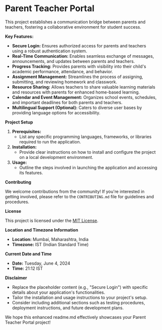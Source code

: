 # Parent Teacher Portal

This project establishes a communication bridge between parents and teachers, fostering a collaborative environment for student success.

**Key Features:**

- **Secure Login:** Ensures authorized access for parents and teachers using a robust authentication system.
- **Real-Time Communication:** Enables seamless exchange of messages, announcements, and updates between parents and teachers.
- **Progress Tracking:** Provides parents with visibility into their child's academic performance, attendance, and behavior.
- **Assignment Management:** Streamlines the process of assigning, submitting, and reviewing homework and classwork.
- **Resource Sharing:** Allows teachers to share valuable learning materials and resources with parents for enhanced home-based learning.
- **Calendar and Event Management:** Organizes school events, schedules, and important deadlines for both parents and teachers.
- **Multilingual Support (Optional):** Caters to diverse user bases by providing language options for accessibility.

**Project Setup**

1. **Prerequisites:**
   - List any specific programming languages, frameworks, or libraries required to run the application.
2. **Installation:**
   - Provide clear instructions on how to install and configure the project on a local development environment.
3. **Usage:**
   - Outline the steps involved in launching the application and accessing its features.

**Contributing**

We welcome contributions from the community! If you're interested in getting involved, please refer to the `CONTRIBUTING.md` file for guidelines and procedures.

**License**

This project is licensed under the [MIT License](https://opensource.org/licenses/MIT).

**Location and Timezone Information**

- **Location:** Mumbai, Maharashtra, India
- **Timezone:** IST (Indian Standard Time)

**Current Date and Time**

- **Date:** Tuesday, June 4, 2024
- **Time:** 21:12 IST

**Disclaimer**

- Replace the placeholder content (e.g., "Secure Login") with specific details about your application's functionalities.
- Tailor the installation and usage instructions to your project's setup.
- Consider including additional sections such as testing procedures, deployment instructions, and future development plans.

We hope this enhanced readme.md effectively showcases your Parent Teacher Portal project!
